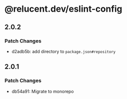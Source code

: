# @relucent.dev/eslint-config

## 2.0.2

### Patch Changes

- d2adb5b: add directory to `package.json#repository`

## 2.0.1

### Patch Changes

- db54a91: Migrate to monorepo
